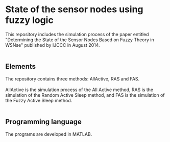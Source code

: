 # State of the sensor nodes using fuzzy logic
This repository includes the simulation process of the paper entitled "Determining the State of the Sensor Nodes Based on Fuzzy Theory in WSNse" published by IJCCC in August 2014.
<br/>
<br/>
## Elements
The repository contains three methods: AllActive, RAS and FAS.
<br/>
<br/>
AllActive is the simulation process of the All Active method, RAS is the simulation of the Random Active Sleep method, and FAS is the simulation of the Fuzzy Active Sleep method.
<br/>
<br/>
## Programming language
The programs are developed in MATLAB.

